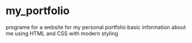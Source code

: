 # my_portfolio
programe for a website for my personal portfolio
basic information about me
using HTML and CSS with modern styling
